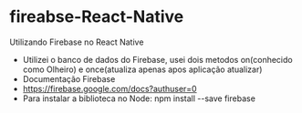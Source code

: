 # fireabse-React-Native
Utilizando Firebase no React Native

- Utilizei o banco de dados do Firebase, usei dois metodos on(conhecido como Olheiro) e once(atualiza apenas apos aplicação atualizar)
- Documentação Firebase
- https://firebase.google.com/docs?authuser=0
- Para instalar a biblioteca no Node: npm install --save firebase
